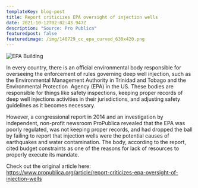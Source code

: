 ```yaml
---
templateKey: blog-post
title: Report criticizes EPA oversight of injection wells
date: 2021-10-12T02:02:43.947Z
description: "Source: Pro Publica"
featuredpost: false
featuredimage: /img/140729_cc_epa_curved_630x420.png
---
```

![](/img/140729_cc_epa_curved_630x420.png "EPA Building")

In every country, there is an official environmental body responsible for overseeing the enforcement of rules governing deep well injection, such as the Environmental Management Authority in Trinidad and Tobago and the Environmental Protection  Agency (EPA) in the US. These bodies are responsible for things like safety inspections, keeping proper records of deep well injections activities in their jurisdictions, and adjusting safety guidelines as it becomes necessary.

However, a congressional report in 2014 and an investigation by independent, non-profit newsroom ProPublica revealed that the EPA was poorly regulated, was not keeping proper records, and had dropped the ball by failing to report that injection wells were the potential causes of earthquakes and water contamination. The body, according to the report, cited budget constraints as one of the reasons for lack of resources to properly execute its mandate.

Check out the original article here: <https://www.propublica.org/article/report-criticizes-epa-oversight-of-injection-wells>